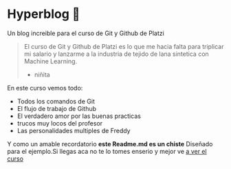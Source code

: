 # Hyperblog 💚
Un blog increible para el curso de Git y Github de Platzi
>El curso de Git y Github de Platzi es lo que me hacia falta para triplicar mi salario y lanzarme a la industria de tejido de lana sintetica con Machine Learning.
> - niñita

En este curso vemos todo:
- Todos los comandos de Git
- El flujo de trabajo de Github
- El verdadero amor por las buenas practicas 
- trucos muy locos del profesor 
- Las personalidades multiples de Freddy 

Y como un amable recordatorio **este Readme.md es un chiste** Diseñado para el ejemplo.Si llegas aca no te lo tomes enserio y mejor ve [a ver el curso ](http://https://platzi.com/clases/1557-git-github/19977-readmemd-es-una-excelente-practica/ "a ver el curso ")